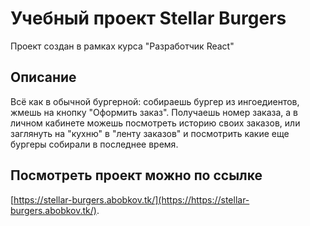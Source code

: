 # Учебный проект Stellar Burgers

Проект создан в рамках курса "Разработчик React"

## Описание

Всё как в обычной бургерной: собираешь бургер из ингоедиентов, жмешь на кнопку "Оформить заказ".
Получаешь номер заказа, а в личном кабинете можешь посмотреть историю своих заказов, или заглянуть на "кухню" в "ленту заказов" и посмотрить какие еще бургеры собирали в последнее время.

## Посмотреть проект можно по ссылке 

[https://stellar-burgers.abobkov.tk/](https://https://stellar-burgers.abobkov.tk/).
